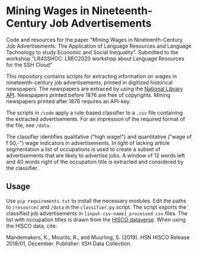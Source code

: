 # Mining Wages in Nineteenth-Century Job Advertisements

Code and resources for the paper "Mining Wages in Nineteenth-Century Job Advertisements: The Application of Language Resources and Language Technology to study Economic and Social Inequality". Submitted to the workshop "LR4SSHOC: LREC2020 workshop about Language Resources for the SSH Cloud"

This repository contains scripts for extracting information on wages in nineteenth-century job advertisements, printed in digitized historical newspapers. The newspapers are extraced by using the [National Library API](https://www.kb.nl/bronnen-zoekwijzers/dataservices-en-apis). Newspapers printed before 1876 are free of copyrights. Mining newspapers printed after 1876 requires an API-key.

The scripts in `/code` apply a rule-based classifier to a `.csv` file containing the extracted advertisements. For an impression of the required format of the file, see `/data`.

The classifier identifies qualitative ("high wage!") and quantitative ("wage of f 50,-") wage indicators in advertisements. In light of lacking article segmentation a list of occupations is used to create a subset of advertisements that are likely to advertise jobs. A window of 12 words left and 40 words right of the occupation title is extracted and considered by the classifier.

## Usage

Use `pip requirements.txt` to install the necessary modules. Edit the paths to `/resources` and `/data` in the `classifier.py` script. The script exports the classified job advertisements in `[input-csv-name]_processed.csv` files. The list with occupation titles is drawn from the [HISCO dataverse](https://datasets.iisg.amsterdam/dataverse/HISCO). When using the HISCO data, cite: 

Mandemakers, K., Mourits, R., and Muurling, S. (2019). HSN HISCO Release 2018/01, December. Publisher: IISH Data Collection.
